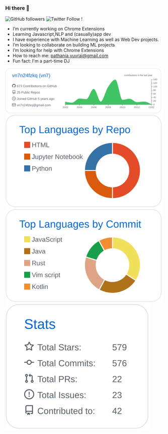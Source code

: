 ### Hi there 👋

![GitHub followers](https://img.shields.io/github/followers/batman004?style=social) ![Twitter Follow](https://img.shields.io/twitter/follow/batmansingh007?style=social) !
- I’m currently working on Chrome Extensions 
- Learning Javascript,NLP and (casually)app dev
- I have experience with Machine Learning as well as Web Dev projects.
- I’m looking to collaborate on building ML projects
- I’m looking for help with Chrome Extensions
- How to reach me: pathania.yuvraj@gmail.com 
- Fun fact: I'm a part-time DJ 


[![](./profile-summary-card-output/github/0-profile-details.svg)](https://github.com/batman004/github-profile-summary-cards)
[![](./profile-summary-card-output/github/1-repos-per-language.svg)](https://github.com/batman004/github-profile-summary-cards)
[![](./profile-summary-card-output/github/2-most-commit-language.svg)](https://github.com/batman004/github-profile-summary-cards)
[![](./profile-summary-card-output/github/3-stats.svg)](https://github.com/batman004/github-profile-summary-cards)

